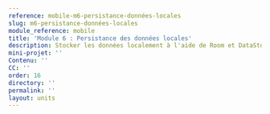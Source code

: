 ```yaml
---
reference: mobile-m6-persistance-données-locales
slug: m6-persistance-données-locales
module_reference: mobile
title: 'Module 6 : Persistance des données locales'
description: Stocker les données localement à l'aide de Room et DataStore.
mini-projet: ''
Contenu: ''
CC: ''
order: 16
directory: ''
permalink: ''
layout: units
---
```

